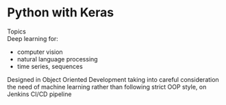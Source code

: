 # Python with Keras

Topics  
Deep learning for: 
 -  computer vision 
 -  natural language processing
 -  time series, sequences           
 
 Designed in Object Oriented Development taking into careful consideration 
 the need of machine learning rather than following strict OOP style, on Jenkins CI/CD pipeline
 
 
  
